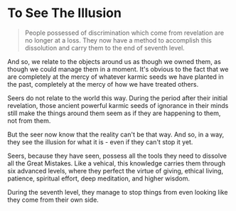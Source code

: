 # To See The Illusion

> People possessed of discrimination which come from revelation are no longer at a loss. They now have a method to accomplish this dissolution and carry them to the end of seventh level.

And so, we relate to the objects around us as though we owned them, as though we could manage them in a moment. It's obvious to the fact that we are completely at the mercy of whatever karmic seeds we have planted in the past, completely at the mercy of how we have treated others.

Seers do not relate to the world this way. During the period after their initial revelation, those ancient powerful karmic seeds of ignorance in their minds still make the things around them seem as if they are happening to them, not from them.

But the seer now know that the reality can't be that way. And so, in a way, they see the illusion for what it is - even if they can't stop it yet.

Seers, because they have seen, possess all the tools they need to dissolve all the Great Mistakes. Like a vehical, this knowledge carries them through six advanced levels, where they perfect the virtue of giving, ethical living, patience, spiritual effort, deep meditation, and higher wisdom.

During the seventh level, they manage to stop things from even looking like they come from their own side.
